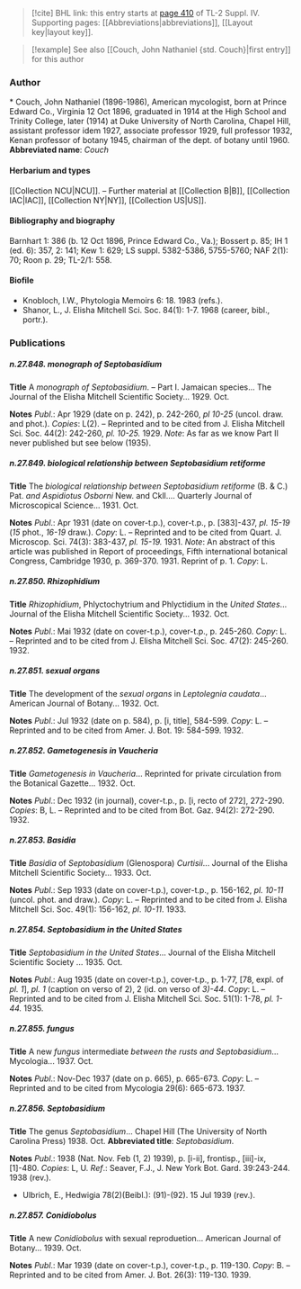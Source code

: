 > [!cite] BHL link: this entry starts at [page 410](https://www.biodiversitylibrary.org/page/33266087) of TL-2 Suppl. IV.
> Supporting pages: [[Abbreviations|abbreviations]], [[Layout key|layout key]].

> [!example] See also [[Couch, John Nathaniel {std. Couch}|first entry]] for this author

### Author

\* Couch, John Nathaniel (1896-1986), American mycologist, born at Prince Edward Co., Virginia 12 Oct 1896, graduated in 1914 at the High School and Trinity College, later (1914) at Duke University of North Carolina, Chapel Hill, assistant professor idem 1927, associate professor 1929, full professor 1932, Kenan professor of botany 1945, chairman of the dept. of botany until 1960. 
**Abbreviated name**: *Couch*

#### Herbarium and types

[[Collection NCU|NCU]]. – Further material at [[Collection B|B]], [[Collection IAC|IAC]], [[Collection NY|NY]], [[Collection US|US]].

#### Bibliography and biography

Barnhart 1: 386 (b. 12 Oct 1896, Prince Edward Co., Va.); Bossert p. 85; IH 1 (ed. 6): 357, 2: 141; Kew 1: 629; LS suppl. 5382-5386, 5755-5760; NAF 2(1): 70; Roon p. 29; TL-2/1: 558.

#### Biofile

- Knobloch, I.W., Phytologia Memoirs 6: 18. 1983 (refs.).
- Shanor, L., J. Elisha Mitchell Sci. Soc. 84(1): 1-7. 1968 (career, bibl., portr.).

### Publications

##### n.27.848. monograph of Septobasidium

**Title**
A *monograph of Septobasidium*. – Part I. Jamaican species... The Journal of the Elisha Mitchell Scientific Society... 1929. Oct.

**Notes**
*Publ*.: Apr 1929 (date on p. 242), p. 242-260, *pl 10-25* (uncol. draw. and phot.). *Copies*: L(2). – Reprinted and to be cited from J. Elisha Mitchell Sci. Soc. 44(2): 242-260, *pl. 10-25.* 1929.
*Note*: As far as we know Part II never published but see below (1935).

##### n.27.849. biological relationship between Septobasidium retiforme

**Title**
The *biological relationship between Septobasidium retiforme* (B. & C.) Pat. *and* *Aspidiotus Osborni* New. and Ckll.... Quarterly Journal of Microscopical Science... 1931. Oct.

**Notes**
*Publ*.: Apr 1931 (date on cover-t.p.), cover-t.p., p. \[383\]-437, *pl. 15-19* (*15* phot., *16-19* draw.). *Copy*: L. – Reprinted and to be cited from Quart. J. Microscop. Sci. 74(3): 383-437, *pl. 15-19.* 1931.
*Note*: An abstract of this article was published in Report of proceedings, Fifth international botanical Congress, Cambridge 1930, p. 369-370. 1931. Reprint of p. 1. *Copy*: L.

##### n.27.850. Rhizophidium

**Title**
*Rhizophidium*, Phlyctochytrium and Phlyctidium in the *United States*... Journal of the Elisha Mitchell Scientific Society... 1932. Oct.

**Notes**
*Publ*.: Mai 1932 (date on cover-t.p.), cover-t.p., p. 245-260. *Copy*: L. – Reprinted and to be cited from J. Elisha Mitchell Sci. Soc. 47(2): 245-260. 1932.

##### n.27.851. sexual organs

**Title**
The development of the *sexual organs* in *Leptolegnia caudata*... American Journal of Botany... 1932. Oct.

**Notes**
*Publ*.: Jul 1932 (date on p. 584), p. \[i, title\], 584-599. *Copy*: L. – Reprinted and to be cited from Amer. J. Bot. 19: 584-599. 1932.

##### n.27.852. Gametogenesis in Vaucheria

**Title**
*Gametogenesis in Vaucheria*... Reprinted for private circulation from the Botanical Gazette... 1932. Oct.

**Notes**
*Publ*.: Dec 1932 (in journal), cover-t.p., p. \[i, recto of 272\], 272-290. *Copies*: B, L. – Reprinted and to be cited from Bot. Gaz. 94(2): 272-290. 1932.

##### n.27.853. Basidia

**Title**
*Basidia* of *Septobasidium* (Glenospora) *Curtisii*... Journal of the Elisha Mitchell Scientific Society... 1933. Oct.

**Notes**
*Publ*.: Sep 1933 (date on cover-t.p.), cover-t.p., p. 156-162, *pl. 10-11* (uncol. phot. and draw.).
*Copy*: L. – Reprinted and to be cited from J. Elisha Mitchell Sci. Soc. 49(1): 156-162, *pl*.
*10-11*. 1933.

##### n.27.854. Septobasidium in the United States

**Title**
*Septobasidium in the United States*... Journal of the Elisha Mitchell Scientific Society ... 1935. Oct.

**Notes**
*Publ*.: Aug 1935 (date on cover-t.p.), cover-t.p., p. 1-77, \[78, expl. of *pl. 1*\], *pl. 1* (caption on verso of 2), 2 (id. on verso of *3)-44*. *Copy*: L. – Reprinted and to be cited from J. Elisha Mitchell Sci. Soc. 51(1): 1-78, *pl. 1-44.* 1935.

##### n.27.855. fungus

**Title**
A new *fungus* intermediate *between the rusts and Septobasidium*... Mycologia... 1937. Oct.

**Notes**
*Publ*.: Nov-Dec 1937 (date on p. 665), p. 665-673. *Copy*: L. – Reprinted and to be cited from Mycologia 29(6): 665-673. 1937.

##### n.27.856. Septobasidium

**Title**
The genus *Septobasidium*... Chapel Hill (The University of North Carolina Press) 1938. Oct.
**Abbreviated title**: *Septobasidium*.

**Notes**
*Publ*.: 1938 (Nat. Nov. Feb (1, 2) 1939), p. \[i-ii\], frontisp., \[iii\]-ix, \[1\]-480. *Copies*: L, U.
*Ref*.: Seaver, F.J., J. New York Bot. Gard. 39:243-244. 1938 (rev.).
- Ulbrich, E., Hedwigia 78(2)(Beibl.): (91)-(92). 15 Jul 1939 (rev.).

##### n.27.857. Conidiobolus

**Title**
A new *Conidiobolus* with sexual reproduetion... American Journal of Botany... 1939. Oct.

**Notes**
*Publ*.: Mar 1939 (date on cover-t.p.), cover-t.p., p. 119-130. *Copy*: B. – Reprinted and to be cited from Amer. J. Bot. 26(3): 119-130. 1939.

